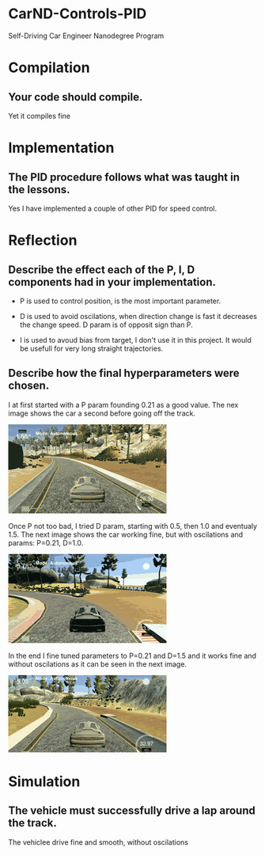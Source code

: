 # CarND-Controls-PID
Self-Driving Car Engineer Nanodegree Program

# Compilation

## Your code should compile.
Yet it compiles fine

# Implementation

## The PID procedure follows what was taught in the lessons.
Yes I have implemented a couple of other PID for speed control.

# Reflection
## Describe the effect each of the P, I, D components had in your implementation.
* P is used to control position, is the most important parameter.

* D is used to avoid oscilations, when direction change is fast it decreases the change speed. D param is of opposit sign than P.

* I is used to avoud bias from target, I don't use it in this project. It would be usefull for very long straight trajectories.

## Describe how the final hyperparameters were chosen.
I at first started with a P param founding 0.21 as a good value. The nex image shows the car a second before going off the track.

![using only P parameter](images/CarND-T2P4-OnlyP.gif)

Once P not too bad, I tried D param, starting with 0.5, then 1.0 and eventualy 1.5. The next image shows the car working fine, but with oscilations and params: P=0.21, D=1.0.

![using only P parameter](images/CarND-T2P4-PDbad.gif)

In the end I fine tuned parameters to P=0.21 and D=1.5 and it works fine and without oscilations as it can be seen in the next image.

![using only P parameter](images/CarND-T2P4-Ok.gif)


# Simulation
## The vehicle must successfully drive a lap around the track.
The vehiclee drive fine and smooth, without oscilations
